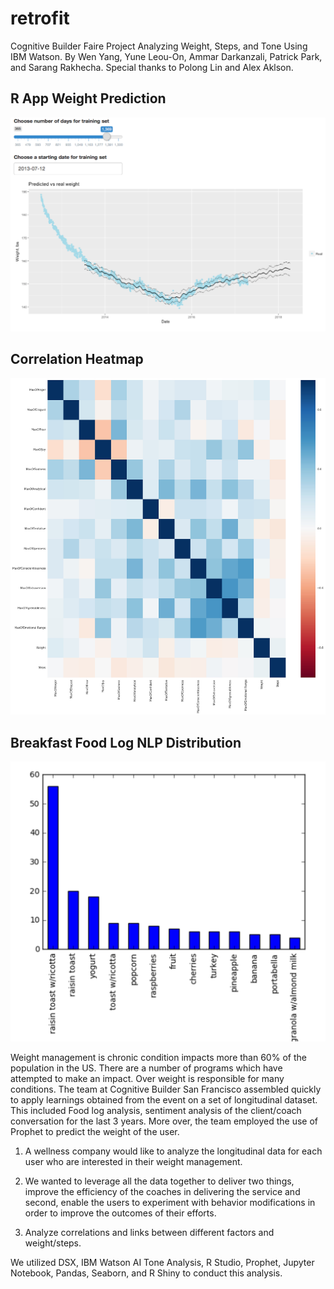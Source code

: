 # retrofit
Cognitive Builder Faire Project Analyzing Weight, Steps, and Tone Using IBM Watson. 
By Wen Yang, Yune Leou-On, Ammar Darkanzali, Patrick Park, and Sarang Rakhecha.
Special thanks to Polong Lin and Alex Aklson.

## R App Weight Prediction
![R App](/r_app.png?raw=true "R App")

## Correlation Heatmap
![ScreenShot](heatmap.jpg)

## Breakfast Food Log NLP Distribution
![Breakfast Log](breakfast.png)

Weight management is chronic condition impacts more than 60% of the population in the US.  There are a number of programs which have attempted to make an impact.  Over weight is responsible for many conditions.  The team at Cognitive Builder San Francisco assembled quickly to apply learnings obtained from the event on a set of longitudinal dataset.  This included Food log analysis, sentiment analysis of the client/coach conversation for the last 3 years. More over, the team employed the use of Prophet to predict the weight of the user.

1. A wellness company would like to analyze the longitudinal data for each user who are interested in their weight management.

2. We wanted to leverage all the data together to deliver two things, improve the efficiency of the coaches in delivering the service and second, enable the users to experiment with behavior modifications in order to improve the outcomes of their efforts.

3. Analyze correlations and links between different factors and weight/steps.

We utilized DSX, IBM Watson AI Tone Analysis, R Studio, Prophet, Jupyter Notebook, Pandas, Seaborn, and R Shiny to conduct this analysis. 
